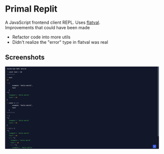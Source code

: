 # Primal Replit

A JavaScript frontend client REPL. Uses [flatval](https://flatval.phamn23.repl.co/).  
Improvements that could have been made

-   Refactor code into more utils
-   Didn't realize the "error" type in flatval was real

## Screenshots

![](2022-09-15-15-30-39.png)
